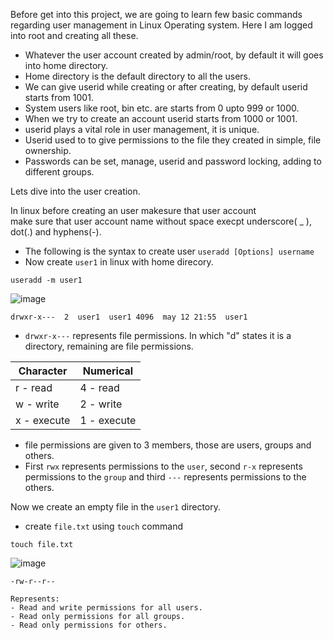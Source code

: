 Before get into this project, we are going to learn few basic commands
regarding user management in Linux Operating system.  Here I am logged into root and creating all these.

- Whatever the user account created by admin/root, by default it will goes into home directory.  
- Home directory is the default directory to all the users.
- We can give userid while creating or after creating, by default userid starts from 1001.
- System users like root, bin etc. are starts from 0 upto 999 or 1000.
- When we try to create an account userid starts from 1000 or 1001.
- userid plays a vital role in user management, it is unique.
- Userid used to to give permissions to the file they created in simple, file ownership.
- Passwords can be set, manage, userid and password locking, adding to different groups.

Lets dive into the user creation.

In linux before creating an user makesure that user account  
make sure that user account name without space execpt underscore( _ ), dot(.) and hyphens(-).
- The following is the syntax to create user `useradd [Options] username`  
- Now create `user1` in linux with home direcory.  

```
useradd -m user1
```
![image](https://github.com/user-attachments/assets/8757d0fa-cabd-40a1-885a-7c6a64b7fadf)  

`drwxr-x---  2  user1  user1 4096  may 12 21:55  user1`  
-  `drwxr-x---` represents file permissions. In which "d" states it is a directory, remaining are file permissions.

| Character   | Numerical   |
|-------------|-------------|
| r - read    | 4 - read    |
| w - write   | 2 - write   |
| x - execute | 1 - execute |  

-  file permissions are given to 3 members, those are users, groups and others.
-  First `rwx` represents permissions to the `user`, second `r-x` represents permissions to the `group` and third `---` represents permissions to the others.

Now we create an empty file in the `user1` directory.  

- create `file.txt` using `touch` command  

`touch file.txt`  

![image](https://github.com/user-attachments/assets/f55433e3-ce73-4fbe-91a6-49feeab93950)  

```
-rw-r--r--

Represents:
- Read and write permissions for all users.
- Read only permissions for all groups.
- Read only permissions for others.

```
